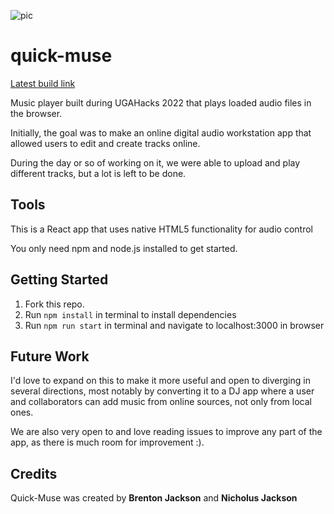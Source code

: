 ![pic](https://challengepost-s3-challengepost.netdna-ssl.com/photos/production/challenge_photos/001/837/872/datas/full_width.jpg)

# quick-muse

[Latest build link](https://tender-hypatia-795b09.netlify.app/)

Music player built during UGAHacks 2022 that plays loaded audio files in the browser.

Initially, the goal was to make an online digital audio workstation app that allowed users to edit and create tracks online.

During the day or so of working on it, we were able to upload and play different tracks, but a lot is left to be done.


## Tools
This is a React app that uses native HTML5 functionality for audio control

You only need npm and node.js installed to get started.


## Getting Started
1. Fork this repo.
2. Run `npm install` in terminal to install dependencies
3. Run `npm run start` in terminal and navigate to localhost:3000 in browser


## Future Work
I'd love to expand on this to make it more useful and open to diverging in several directions, most notably by converting it to a DJ app where a user and collaborators can add music from online sources, not only from local ones.

We are also very open to and love reading issues to improve any part of the app, as there is much room for improvement :).


## Credits
Quick-Muse was created by **Brenton Jackson** and **Nicholus Jackson**
